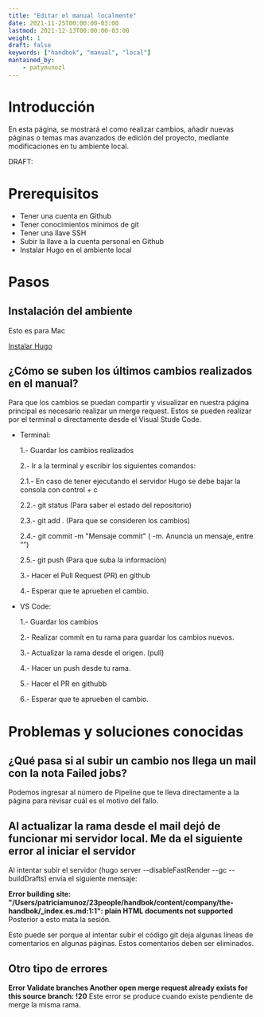 ```yaml
---
title: "Editar el manual localmente"
date: 2021-11-25T00:00:00-03:00
lastmod: 2021-12-13T00:00:00-03:00
weight: 1
draft: false
keywords: ["handbok", "manual", "local"]
mantained_by:
    - patymunozl
---
```


# Introducción

En esta página, se mostrará el como realizar cambios, añadir nuevas páginas o temas mas avanzados de edición del proyecto, mediante modificaciones en tu ambiente local.

DRAFT:

# Prerequisitos

-   Tener una cuenta en Github
-   Tener conocimientos minimos de git
-   Tener una llave SSH
-   Subir la llave a la cuenta personal en Github
-   Instalar Hugo en el ambiente local

# Pasos

## Instalación del ambiente

Esto es para Mac

[Instalar Hugo](https://gohugo.io/getting-started/installing/#homebrew-macos)

## ¿Cómo se suben los últimos cambios realizados en el manual?

Para que los cambios se puedan compartir y visualizar en nuestra página principal es necesario realizar un merge request.
Estos se pueden realizar por el terminal o directamente desde el Visual Stude Code.

-   Terminal:

    1.- Guardar los cambios realizados

    2.- Ir a la terminal y escribir los siguientes comandos:

    2.1.- En caso de tener ejecutando el servidor Hugo se debe bajar la consola con control + c

    2.2.- git status (Para saber el estado del repositorio)

    2.3.- git add . (Para que se consideren los cambios)

    2.4.- git commit -m "Mensaje commit" ( -m. Anuncia un mensaje, entre “”)

    2.5.- git push (Para que suba la información)

    3.- Hacer el Pull Request (PR) en github

    4.- Esperar que te aprueben el cambio.

-   VS Code:

    1.- Guardar los cambios

    2.- Realizar commit en tu rama para guardar los cambios nuevos.

    3.- Actualizar la rama desde el origen. (pull)

    4.- Hacer un push desde tu rama.

    5.- Hacer el PR en githubb

    6.- Esperar que te aprueben el cambio.

# Problemas y soluciones conocidas

## ¿Qué pasa si al subir un cambio nos llega un mail con la nota Failed jobs?

Podemos ingresar al número de Pipeline que te lleva directamente a la página para revisar cuál es el motivo del fallo.

## Al actualizar la rama desde el mail dejó de funcionar mi servidor local. Me da el siguiente error al iniciar el servidor

Al intentar subir el servidor (hugo server --disableFastRender --gc --buildDrafts) envía el siguiente mensaje:

**Error building site: "/Users/patriciamunoz/23people/handbok/content/company/the-handbok/\_index.es.md:1:1": plain HTML documents not supported**
Posterior a esto mata la sesión.

Esto puede ser porque al intentar subir el código git deja algunas líneas de comentarios en algunas páginas. Estos comentarios deben ser eliminados.

## Otro tipo de errores

**Error Validate branches Another open merge request already exists for this source branch: !20**
Este error se produce cuando existe pendiente de merge la misma rama.

